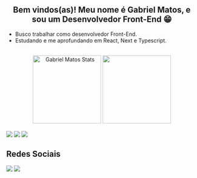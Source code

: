 <div align="center">
 <h2> Bem vindos(as)! Meu nome é Gabriel Matos, e sou um Desenvolvedor Front-End 😁</h2>
</div>
 <ul align="left">
  <li>Busco trabalhar como desenvolvedor Front-End.</li>
 <li>Estudando e me aprofundando em React, Next e Typescript.</li>
</ul>

 <div align="center">
  <br/>
 <img height="180rem" src="https://github-readme-stats.vercel.app/api?username=GabrielMatoss&show_icons=true&theme=tokyonight&hide_border=false&count_private=true&include_all_commits=true" alt="Gabriel Matos Stats"/>
 <img height="180rem" src="https://github-readme-stats.vercel.app/api/top-langs/?username=GabrielMatoss&theme=tokyonight&layout=compact&hide_border=false"/>
</div>
<br />

<div align="left">
   <img src="https://img.shields.io/badge/React-20232A?style=for-the-badge&logo=react&logoColor=61DAFB" />
   <img src="https://img.shields.io/badge/next%20js-000000?style=for-the-badge&logo=nextdotjs&logoColor=white" />
   <img src="https://img.shields.io/badge/TypeScript-007ACC?style=for-the-badge&logo=typescript&logoColor=white" />
</div>

## Redes Sociais

<div align="left"> 
  <a style="text-decoration: none" href="mailto:matos.gabriel2013@gmail.com" target="_blank"> 
    <img src="https://img.shields.io/badge/Gmail-D14836?style=for-the-badge&logo=gmail&logoColor=white" />
  </a>
    <a style="text-decoration: none" href="https://www.linkedin.com/in/gabriel-matos-lourenco/" target="_blank"> 
    <img src="https://img.shields.io/badge/linkedin-%230077B5.svg?style=for-the-badge&logo=linkedin&logoColor=white" />
  </a>
 </div>
 <br />


